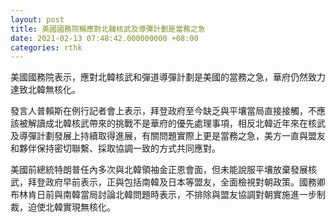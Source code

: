 ```yaml
---
layout: post
title: 美國國務院稱應對北韓核武及導彈計劃是當務之急
date: 2021-02-13 07:48:42.000000000 +08:00
categories: rthk
---
```


美國國務院表示，應對北韓核武和彈道導彈計劃是美國的當務之急，華府仍然致力達致北韓無核化。

發言人普賴斯在例行記者會上表示，拜登政府至今缺乏與平壤當局直接接觸，不應該被解讀成北韓核武帶來的挑戰不是華府的優先處理事項，相反北韓近年來在核武及導彈計劃發展上持續取得進展，有關問題實際上更是當務之急，美方一直與盟友和夥伴保持密切聯繫、採取協調一致的方式共同應對。

美國前總統特朗普任內多次與北韓領袖金正恩會面，但未能說服平壤放棄發展核武，拜登政府早前表示，正與包括南韓及日本等盟友，全面檢視對朝政策。國務卿布林肯日前與南韓當局討論北韓問題時表示，不排除與盟友協調對朝實施進一步制裁，迫使北韓實現無核化。
